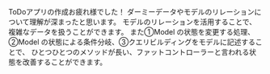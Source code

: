 ToDoアプリの作成お疲れ様でした！
ダーミーデータやモデルのリレーションについて理解が深まったと思います。
モデルのリレーションを活用することで、複雑なデータを扱うことができます。
また①Model の状態を変更する処理、②Model の状態による条件分岐、③クエリビルディングをモデルに記述することで、
ひとつひとつのメソッドが長い、ファットコントローラーと言われる状態を改善することができます。
